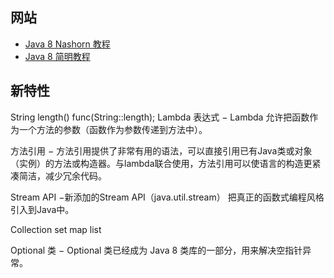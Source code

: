 


## 网站

- [Java 8 Nashorn 教程](https://wizardforcel.gitbooks.io/modern-java/content/ch3.html)
- [Java 8 简明教程](https://wizardforcel.gitbooks.io/modern-java/content/)



## 新特性

String length()
func(String::length);
Lambda 表达式 − Lambda 允许把函数作为一个方法的参数（函数作为参数传递到方法中）。

方法引用 − 方法引用提供了非常有用的语法，可以直接引用已有Java类或对象（实例）的方法或构造器。与lambda联合使用，方法引用可以使语言的构造更紧凑简洁，减少冗余代码。

Stream API −新添加的Stream API（java.util.stream） 把真正的函数式编程风格引入到Java中。

Collection set map list

Optional 类 − Optional 类已经成为 Java 8 类库的一部分，用来解决空指针异常。
